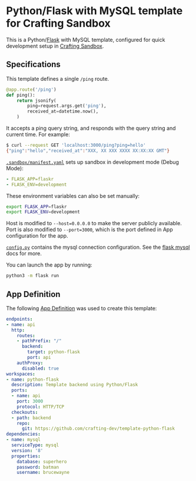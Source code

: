 # Python/Flask with MySQL template for Crafting Sandbox

This is a Python/[Flask](https://flask.palletsprojects.com/en/2.0.x/) with MySQL template, configured for quick development setup in [Crafting Sandbox](https://docs.sandboxes.cloud/docs).

## Specifications

This template defines a single `/ping` route.
```python
@app.route('/ping')
def ping():
    return jsonify(
        ping=request.args.get('ping'),
        received_at=datetime.now(),
    )
```

It accepts a ping query string, and responds with the query string and current time. For example:
```bash
$ curl --request GET 'localhost:3000/ping?ping=hello'
{"ping":"hello","received_at":"XXX, XX XXX XXXX XX:XX:XX GMT"}
```

[`.sandbox/manifest.yaml`](.sandbox/manifest.yaml) sets up sandbox in development mode (Debug Mode):
```yaml
- FLASK_APP=flaskr
- FLASK_ENV=development
```

These environment variables can also be set manually:
```bash
export FLASK_APP=flaskr
export FLASK_ENV=development
```

Host is modified to `--host=0.0.0.0` to make the server publicly available. Port is also modified to `--port=3000`, which is the port defined in App configuration for the app.

[`config.py`](config.py) contains the mysql connection configuration. See the [flask mysql](https://flask-mysql.readthedocs.io/en/latest/#configuration) docs for more.

You can launch the app by running:
```bash
python3 -m flask run
```

## App Definition

The following [App Definition](https://docs.sandboxes.cloud/docs/app-definition) was used to create this template:

```yaml
endpoints:
- name: api
  http:
    routes:
    - pathPrefix: "/"
      backend:
        target: python-flask
        port: api
    authProxy:
      disabled: true
workspaces:
- name: python-flask
  description: Template backend using Python/Flask
  ports:
  - name: api
    port: 3000
    protocol: HTTP/TCP
  checkouts:
  - path: backend
    repo:
      git: https://github.com/crafting-dev/template-python-flask
dependencies:
- name: mysql
  serviceType: mysql
  version: '8'
  properties:
    database: superhero
    password: batman
    username: brucewayne
```
